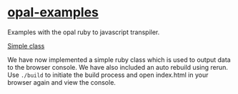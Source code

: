 # [opal-examples](../../tree/master)
Examples with the opal ruby to javascript transpiler.

[Simple class](../../tree/2-simple-class)

  We have now implemented a simple ruby class which is used to output data to the browser console. We have also included an auto rebuild using rerun. Use `./build` to initiate the build process and open index.html in your browser again and view the console.
